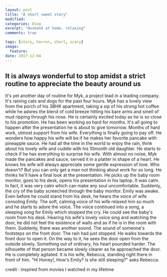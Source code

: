 ```yaml
---
layout: post
title: "A short sweet story"
modified:
categories: blog
excerpt: "Husband at home, relaxing"
comments: true

tags: [story, horror, short, scary]
image:
  feature:
date: 2017-12-04
---
```

## It is always wonderful to stop amidst a strict routine to appreciate the beauty around us

It's yet another day of routine for Myk, a project lead in a leading company. It's raining cats and dogs for the past four hours. Myk has a lovely view from the porch of his 3BHK apartment, taking a sip of his strong hot coffee while he adores the blend of cold breeze hitting his bare arms and smell of mud ripping through his nose. He is certainly excited today as he is so close to his promotion. He has been working so hard for months. It's all going to happen after the presentation he is about to give tomorrow. Months of hard work, utmost support from his wife. Everything is finally going to pay off. He wonders how happy his wife will be if he makes her favorite pancake with pineapple sauce. He had all the time in the world to enjoy the rain, think about his lovely wife and cuddle with his 10month old daughter. He starts to check if he has everything to surprise his wife. With almost no noise, Myk made the pancakes and sauce, served it in a platter in shape of a heart. He knows his wife will always appreciate some gentle expression of love. Who doesn't? But you can only get a man not thinking about work for so long. He thinks he'll have a final look at the presentation. He picks up the baby room monitor, goes to his desk, opens his presentation in his laptop. It was calm. In fact, it was very calm which can make any soul uncomfortable. Suddenly, the cry of the baby screeched through the baby monitor. Emily was awake. Even before he could stand from his desk, he hears the voice of wife consoling Emily. The soft, calming voice of his wife relaxed him so much and he starts to adore the voice. The voice continued into a song, a sleeping song for Emily which stopped the cry. He could see the baby's room from his desk. Hearing his wife's lovely voice sing and watching the door, he did not feel the existence of walls and as if he is in the room with them. Suddenly, there was another sound. The sound of someone's footsteps on the front door. The rain had just stopped. He walks towards the front door to open it. On the way to it, he sees the door open from the outside slowly. Something out of ordinary, his heart pounded harder. The silhouette of that person became slowly clearer as he approached the door. He is completely agitated. It is his wife, Rebecca, standing right there
in front of him. "Hi Honey!, How's Emily? is she still sleeping?" asks Rebecca.

credit : inspired from movies I watched in my lifetime
